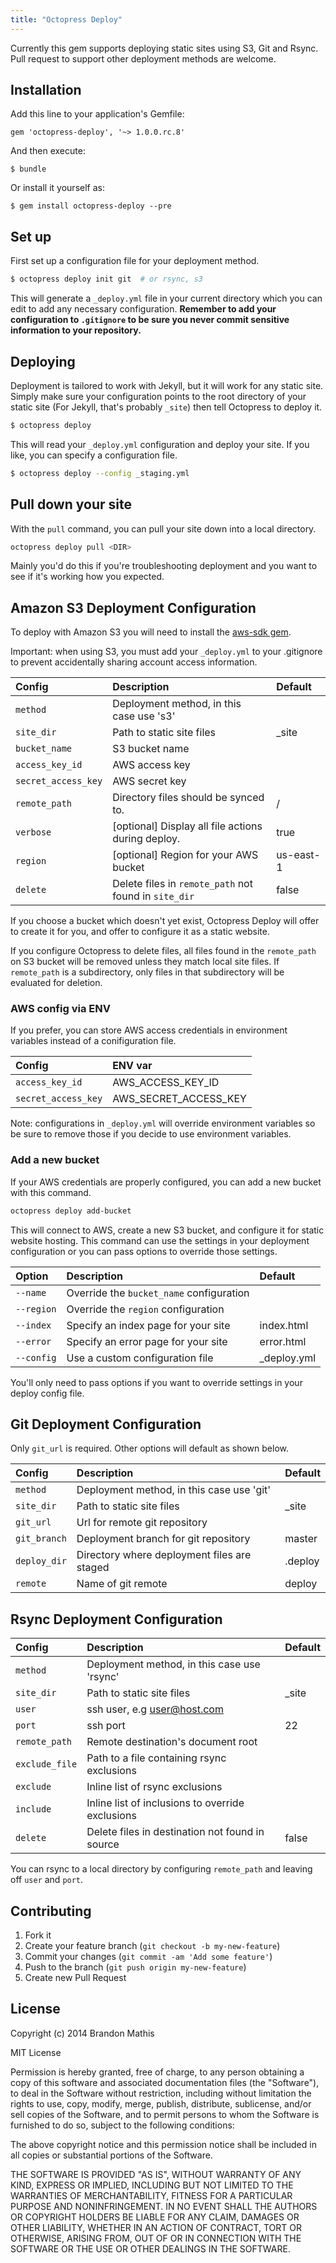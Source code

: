 ```yaml
---
title: "Octopress Deploy"
---
```


Currently this gem supports deploying static sites using S3, Git and Rsync. Pull request to support other deployment methods are welcome.

<!--[![Gem Version](https://badge.fury.io/rb/octopress-deploy.png)](http://badge.fury.io/rb/octopress-deploy)-->

## Installation

Add this line to your application's Gemfile:

    gem 'octopress-deploy', '~> 1.0.0.rc.8'

And then execute:

    $ bundle

Or install it yourself as:

    $ gem install octopress-deploy --pre

## Set up

First set up a configuration file for your deployment method.

```sh
$ octopress deploy init git  # or rsync, s3
```

This will generate a `_deploy.yml` file in your current
directory which you can edit to add any necessary configuration.
**Remember to add your configuration to `.gitignore` to be sure
you never commit sensitive information to your repository.**

## Deploying

Deployment is tailored to work with Jekyll, but it will work for
any static site. Simply make sure your configuration points to
the root directory of your static site (For Jekyll, that's
probably `_site`) then tell Octopress to deploy it.

```sh
$ octopress deploy
```

This will read your `_deploy.yml` configuration and deploy your
site. If you like, you can specify a configuration file.

```sh
$ octopress deploy --config _staging.yml
```

## Pull down your site

With the `pull` command, you can pull your site down into a local directory.

```sh
octopress deploy pull <DIR>
```

Mainly you'd do this if you're troubleshooting deployment and you want to see if it's working how you expected.

## Amazon S3 Deployment Configuration

To deploy with Amazon S3 you will need to install the [aws-sdk gem](https://rubygems.org/gems/aws-sdk).

Important: when using S3, you must add your `_deploy.yml` to your .gitignore to prevent accidentally sharing
account access information.

| Config              | Description                                           | Default
|:--------------------|:------------------------------------------------------|:-------------|
| `method`            | Deployment method, in this case use 's3'              |              |
| `site_dir`          | Path to static site files                             | _site        |
| `bucket_name`       | S3 bucket name                                        |              |
| `access_key_id`     | AWS access key                                        |              |
| `secret_access_key` | AWS secret key                                        |              |
| `remote_path`       | Directory files should be synced to.                  | /            |
| `verbose`           | [optional] Display all file actions during deploy.    | true         |
| `region`            | [optional] Region for your AWS bucket                 | us-east-1    |
| `delete`            | Delete files in `remote_path` not found in `site_dir` | false        |

If you choose a bucket which doesn't yet exist, Octopress Deploy will offer to create it for you, and offer to configure it as a static website.

If you configure Octopress to delete files, all files found in the `remote_path` on S3 bucket will be removed unless they match local site files.
If `remote_path` is a subdirectory, only files in that subdirectory will be evaluated for deletion.

### AWS config via ENV

If you prefer, you can store AWS access credentials in environment variables instead of a conifiguration file. 

| Config              | ENV var                        |
|:--------------------|:-------------------------------|
| `access_key_id`     | AWS_ACCESS_KEY_ID              |
| `secret_access_key` | AWS_SECRET_ACCESS_KEY          |

Note: configurations in `_deploy.yml` will override environment variables so be sure to remove those if you decide to use environment variables.

### Add a new bucket

If your AWS credentials are properly configured, you can add a new bucket with this command.

```sh
octopress deploy add-bucket
```

This will connect to AWS, create a new S3 bucket, and configure it for static website hosting. This command can use the settings in your deployment configuration or you can pass options to override those settings.

| Option        | Description                                      | Default
|:--------------|:-------------------------------------------------|:---------------|
| `--name`      | Override the `bucket_name` configuration         |                |
| `--region`    | Override the `region` configuration              |                |
| `--index`     | Specify an index page for your site              | index.html     |
| `--error`     | Specify an error page for your site              | error.html     |
| `--config`    | Use a custom configuration file                  | _deploy.yml    |

You'll only need to pass options if you want to override settings in your deploy config file.

## Git Deployment Configuration

Only `git_url` is required. Other options will default as shown below.

| Config        | Description                                      | Default
|:--------------|:-------------------------------------------------|:---------------|
| `method`      | Deployment method, in this case use 'git'        |                |
| `site_dir`    | Path to static site files                        | _site          |
| `git_url`     | Url for remote git repository                    |                |
| `git_branch`  | Deployment branch for git repository             | master         |
| `deploy_dir`  | Directory where deployment files are staged      | .deploy        |
| `remote`      | Name of git remote                               | deploy         |

## Rsync Deployment Configuration

| Config         | Description                                       | Default
|:---------------|:--------------------------------------------------|:---------------|
| `method`       | Deployment method, in this case use 'rsync'       |                |
| `site_dir`     | Path to static site files                         | _site          |
| `user`         | ssh user, e.g user@host.com                       |                |
| `port`         | ssh port                                          | 22             |
| `remote_path`  | Remote destination's document root                |                |
| `exclude_file` | Path to a file containing rsync exclusions        |                |
| `exclude`      | Inline list of rsync exclusions                   |                |
| `include`      | Inline list of inclusions to override exclusions  |                |
| `delete`       | Delete files in destination not found in source   | false          |

You can rsync to a local directory by configuring `remote_path` and leaving off `user` and `port`.

## Contributing

1. Fork it
2. Create your feature branch (`git checkout -b my-new-feature`)
3. Commit your changes (`git commit -am 'Add some feature'`)
4. Push to the branch (`git push origin my-new-feature`)
5. Create new Pull Request

## License

Copyright (c) 2014 Brandon Mathis

MIT License

Permission is hereby granted, free of charge, to any person obtaining
a copy of this software and associated documentation files (the
"Software"), to deal in the Software without restriction, including
without limitation the rights to use, copy, modify, merge, publish,
distribute, sublicense, and/or sell copies of the Software, and to
permit persons to whom the Software is furnished to do so, subject to
the following conditions:

The above copyright notice and this permission notice shall be
included in all copies or substantial portions of the Software.

THE SOFTWARE IS PROVIDED "AS IS", WITHOUT WARRANTY OF ANY KIND,
EXPRESS OR IMPLIED, INCLUDING BUT NOT LIMITED TO THE WARRANTIES OF
MERCHANTABILITY, FITNESS FOR A PARTICULAR PURPOSE AND
NONINFRINGEMENT. IN NO EVENT SHALL THE AUTHORS OR COPYRIGHT HOLDERS BE
LIABLE FOR ANY CLAIM, DAMAGES OR OTHER LIABILITY, WHETHER IN AN ACTION
OF CONTRACT, TORT OR OTHERWISE, ARISING FROM, OUT OF OR IN CONNECTION
WITH THE SOFTWARE OR THE USE OR OTHER DEALINGS IN THE SOFTWARE.
